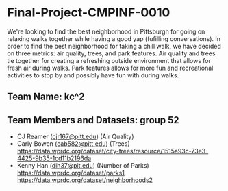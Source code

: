 # Final-Project-CMPINF-0010

We're looking to find the best neighborhood in Pittsburgh for going on relaxing walks together while having a good yap (fufilling conversations). In order to find the best neighborhood for taking a chill walk, we have decided on three metrics: air quality, trees, and park features. Air quality and trees tie together for creating a refreshing outside environment that allows for fresh air during walks. Park features allows for more fun and recreational activities to stop by and possibly have fun with during walks.
## Team Name: kc^2
## Team Members and Datasets: group 52
- CJ Reamer (cjr167@pitt.edu) (Air Quality)
- Carly Bowen (cab582@pitt.edu) (Trees) https://data.wprdc.org/dataset/city-trees/resource/1515a93c-73e3-4425-9b35-1cd11b2196da
- Kenny Han (dih37@pit.edu) (Number of Parks)
https://data.wprdc.org/dataset/parks1
https://data.wprdc.org/dataset/neighborhoods2

